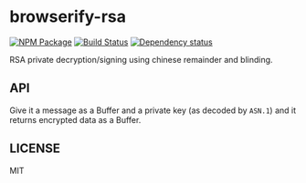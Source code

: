 # browserify-rsa

[![NPM Package](https://img.shields.io/npm/v/browserify-rsa.svg?style=flat-square)](https://www.npmjs.org/package/browserify-rsa)
[![Build Status](https://img.shields.io/travis/crypto-browserify/browserify-rsa.svg?branch=master&style=flat-square)](https://travis-ci.org/crypto-browserify/browserify-rsa)
[![Dependency status](https://img.shields.io/david/crypto-browserify/browserify-rsa.svg?style=flat-square)](https://david-dm.org/crypto-browserify/browserify-rsa#info=dependencies)

RSA private decryption/signing using chinese remainder and blinding.

## API

Give it a message as a Buffer and a private key (as decoded by `ASN.1`) and it returns encrypted data as a Buffer.

## LICENSE

MIT
